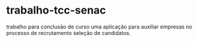 # trabalho-tcc-senac
trabalho para conclusão de curso uma aplicação para auxiliar empresas no processo de recrutamento seleção de candidatos.
